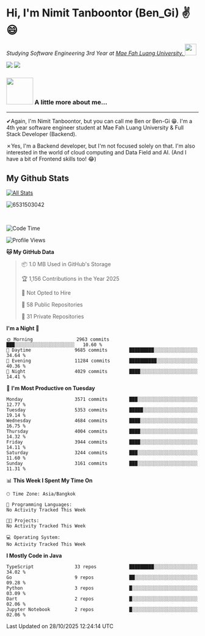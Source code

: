 # Hi, I'm Nimit Tanboontor (Ben_Gi) ✌😄
<p><em>Studying Software Engineering 3rd Year at <a href="https://en.mfu.ac.th/home.html"> Mae Fah Luang University.
</a><img src="https://media.giphy.com/media/WUlplcMpOCEmTGBtBW/giphy.gif" width="30"> </em></p>


[![](https://img.shields.io/badge/linkedin-%230077B5.svg?style=for-the-badge&logo=linkedin)]([https://www.linkedin.com/in/thanaphoom-babparn/](https://www.linkedin.com/in/nimit-tanbooutor-798139246/))
[![](https://img.shields.io/badge/Medium-12100E?style=for-the-badge&logo=medium&logoColor=white)](https://medium.com/@nimittanbooutor)

### <img src="https://media.giphy.com/media/VgCDAzcKvsR6OM0uWg/giphy.gif" width="70"> A little more about me...  

<hr> <!-- Horizontal line -->

&#10004;Again, I'm Nimit Tanboontor, but you can call me Ben or Ben-Gi 😁. I'm a 4th year software engineer student at Mae Fah Luang University & Full Stack Developer (Backend).

&#10007;Yes, I'm a Backend developer, but I'm not focused solely on that. I'm also interested in the world of cloud computing and Data Field and AI. (And I have a bit of Frontend skills too! 😂)


## My Github Stats

[![All Stats](https://github-readme-stats.vercel.app/api?username=6531503042&show_icons=true&theme=algolia)](https://github.com/6531503042)

<p><img align="center" src="https://github-readme-streak-stats.herokuapp.com/?user=6531503042&" alt="6531503042" /></p>

<br />


<!--START_SECTION:waka-->
![Code Time](http://img.shields.io/badge/Code%20Time-525%20hrs%2038%20mins-blue)

![Profile Views](http://img.shields.io/badge/Profile%20Views-35-blue)

**🐱 My GitHub Data** 

> 📦 1.0 MB Used in GitHub's Storage 
 > 
> 🏆 1,156 Contributions in the Year 2025
 > 
> 🚫 Not Opted to Hire
 > 
> 📜 58 Public Repositories 
 > 
> 🔑 31 Private Repositories 
 > 
**I'm a Night 🦉** 

```text
🌞 Morning                2963 commits        ███░░░░░░░░░░░░░░░░░░░░░░   10.60 % 
🌆 Daytime                9685 commits        █████████░░░░░░░░░░░░░░░░   34.64 % 
🌃 Evening                11284 commits       ██████████░░░░░░░░░░░░░░░   40.36 % 
🌙 Night                  4029 commits        ████░░░░░░░░░░░░░░░░░░░░░   14.41 % 
```
📅 **I'm Most Productive on Tuesday** 

```text
Monday                   3571 commits        ███░░░░░░░░░░░░░░░░░░░░░░   12.77 % 
Tuesday                  5353 commits        █████░░░░░░░░░░░░░░░░░░░░   19.14 % 
Wednesday                4684 commits        ████░░░░░░░░░░░░░░░░░░░░░   16.75 % 
Thursday                 4004 commits        ████░░░░░░░░░░░░░░░░░░░░░   14.32 % 
Friday                   3944 commits        ████░░░░░░░░░░░░░░░░░░░░░   14.11 % 
Saturday                 3244 commits        ███░░░░░░░░░░░░░░░░░░░░░░   11.60 % 
Sunday                   3161 commits        ███░░░░░░░░░░░░░░░░░░░░░░   11.31 % 
```


📊 **This Week I Spent My Time On** 

```text
🕑︎ Time Zone: Asia/Bangkok

💬 Programming Languages: 
No Activity Tracked This Week

🐱‍💻 Projects: 
No Activity Tracked This Week

💻 Operating System: 
No Activity Tracked This Week
```

**I Mostly Code in Java** 

```text
TypeScript               33 repos            █████████░░░░░░░░░░░░░░░░   34.02 % 
Go                       9 repos             ██░░░░░░░░░░░░░░░░░░░░░░░   09.28 % 
Python                   3 repos             █░░░░░░░░░░░░░░░░░░░░░░░░   03.09 % 
Dart                     2 repos             █░░░░░░░░░░░░░░░░░░░░░░░░   02.06 % 
Jupyter Notebook         2 repos             █░░░░░░░░░░░░░░░░░░░░░░░░   02.06 % 
```




 Last Updated on 28/10/2025 12:24:14 UTC
<!--END_SECTION:waka-->
